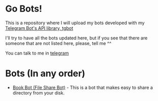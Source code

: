 # Go Bots!

This is a repository where I will upload my bots developed with my [Telegram Bot's API library, tgbot](https://www.github.com/rockneurotiko/go-tgbot)

I'll try to have all the bots updated here, but if you see that there are someone that are not listed here, please, tell me ^^

You can talk to me in [telegram](https://telegram.me/rock_neurotiko)

# Bots (In any order)

- [Book Bot (File Share Bot)](https://github.com/rockneurotiko/go-bots/tree/master/bookbot) - This is a bot that makes easy to share a directory from your disk.

